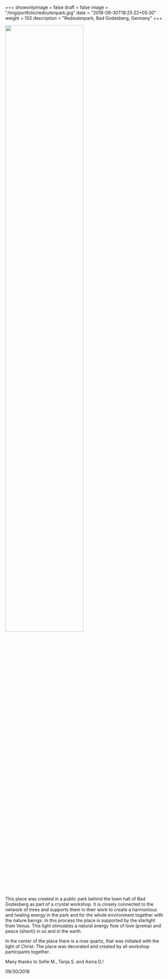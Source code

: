 +++
showonlyimage = false
draft = false
image = "/img/portfolio/redoutenpark.jpg"
date = "2018-09-30T18:25:22+05:30"
weight = 102
description = "Redoutenpark, Bad Godesberg, Germany"
+++

<img src="/img/portfolio/redoutenpark.jpg" width=70% id="bildImText"/>


This place was created in a public park behind the town hall of Bad Godesberg as part of a crystal workshop. It is closely connected to the network of trees and supports them in their work to create a harmonious and healing energy in the park and for the whole environment together with the nature beings. In this process the place is supported by the starlight from Venus. This light stimulates a natural energy flow of love (prema) and peace (shanti) in us and in the earth.

In the center of the place there is a rose quartz, that was initiated with the light of Christ. The place was decorated and created by all workshop participants together.

Many thanks to Sofie M., Tanja S. and Asina D.!

09/30/2018